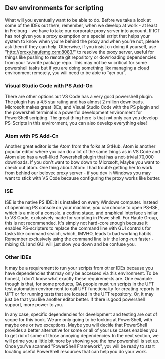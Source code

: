 ## Dev environments for scripting

What will you eventually want to be able to do. Before we take a look at some of the IDEs out there, remember, when we develop at work - at least in Freiburg - we have to take our corporate proxy server into account. If ICT has not given you a proxy exemption or a special script that helps your system to know when you're behind the proxy and when you're not, please ask them if they can help. Otherwise, if you insist on doing it yourself, use "http://proxy.haufemg.com:8083/" to resolve the proxy server, useful for things like pushing to remote git repository or downloading dependencies from your favorite package repo. This may not be so critical for some powershell tasks but if you are doing something like managing a cloud environment remotely, you will need to be able to "get out".

### Visual Studio Code with PS Add-On

There are other options but VS Code has a very good powershell plugin. The plugin has a 4.5 star rating and has almost 2 million downloads. Microsoft makes great IDEs, and Visual Studio Code with the PS plugin and the  powershell terminal is a powerful development environment for PowerShell scripting. The great thing here is that not only can you develop PS-Scripts in this environment, you can also develop everything else!

### Atom with PS Add-On

Another great editor is the Atom from the folks at GitHub. Atom is another popular editor where you can do a lot of the same things as in VS Code and Atom also has a well-liked Powershell plugin that has a not-trivial 70,000 downloads. If you don't want to bow down to Microsoft, Maybe you want to check out atom. One thing about Atom: I had trouble getting her to work from behind our beloved proxy server - if you dev in Windows you may want to stick with VS Code because configuring the proxy works like butter. 

### ISE

ISE is the native PS IDE: it is installed on every Windows computer. Instead of openining PS console on your machine, you can choose to open PS-ISE, which is a mix of a console, a coding stage, and graphical interface similar to VS Code, exclusively made for scripting in Powershell. For Haufe Group, this is not recommended. It's simply not hard-core enough because it enables PS-scripters to replace the command line with GUI controls for tasks like command search, which, IMVHO, leads to bad working habits. Remember exclusively using the command line is in the long-run faster - mixing CLI and GUI will just slow you down and be confuse you.

### Other IDEs

It may be a requirement to run your scripts from other IDEs because you have dependencies that may only be accessed via this environment. To be honest, I don't know what exactly these requirements are. One example though is that, for some products, QA people must run scripts in the UFT test automation environment to call UFT functionality for creating reports in UFT or for running tests that are located in the UFT repository. Or, it may just be that you like another editor better. If there is good powershell support, more power to you. 

In any case, specific dependencies for development and testing are out of scope for this book. We are only going to be looking at PowerShell, with maybe one or two exceptions. Maybe you will decide that PowerShell provides a better alternative for some or all of your use cases enables you to get rid of some of those annoying dependencies. In the next section, we will prime you a little bit more by showing you the how powershell is set up. Once you've scanned "PowerShell Framework", you will be ready to start locating useful PowerShell resources that can help you do your work.





